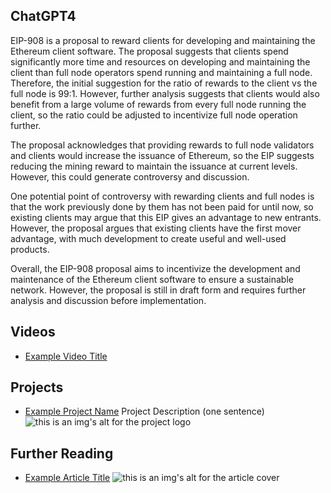 ## ChatGPT4

EIP-908 is a proposal to reward clients for developing and maintaining the Ethereum client software. The proposal suggests that clients spend significantly more time and resources on developing and maintaining the client than full node operators spend running and maintaining a full node. Therefore, the initial suggestion for the ratio of rewards to the client vs the full node is 99:1. However, further analysis suggests that clients would also benefit from a large volume of rewards from every full node running the client, so the ratio could be adjusted to incentivize full node operation further. 

The proposal acknowledges that providing rewards to full node validators and clients would increase the issuance of Ethereum, so the EIP suggests reducing the mining reward to maintain the issuance at current levels. However, this could generate controversy and discussion. 

One potential point of controversy with rewarding clients and full nodes is that the work previously done by them has not been paid for until now, so existing clients may argue that this EIP gives an advantage to new entrants. However, the proposal argues that existing clients have the first mover advantage, with much development to create useful and well-used products. 

Overall, the EIP-908 proposal aims to incentivize the development and maintenance of the Ethereum client software to ensure a sustainable network. However, the proposal is still in draft form and requires further analysis and discussion before implementation.

## Videos

- [Example Video Title](https://www.youtube.com/watch?v=TDGq4aeevgY)

## Projects

- [Example Project Name](https://xxxx.xxx/xxxxx) Project Description (one sentence) ![this is an img's alt for the project logo](https://xxxx.xxx/project-logo.xxx)

## Further Reading

- [Example Article Title](https://xxxx.xxx/xxxxx) ![this is an img's alt for the article cover](https://xxxx.xxx/article-cover.xxx)
